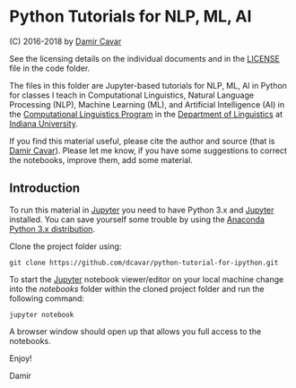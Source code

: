 # Python Tutorials for NLP, ML, AI

(C) 2016-2018 by [Damir Cavar]

See the licensing details on the individual documents and in the [LICENSE] file in the code folder.

The files in this folder are Jupyter-based tutorials for NLP, ML, AI in Python for classes I teach in Computational Linguistics, Natural Language Processing (NLP), Machine Learning (ML), and Artificial Intelligence (AI) in the [Computational Linguistics Program] in the [Department of Linguistics] at [Indiana University].

If you find this material useful, please cite the author and source (that is [Damir Cavar]). Please let me know, if you have some suggestions to correct the notebooks, improve them, add some material.


## Introduction

To run this material in [Jupyter] you need to have Python 3.x and [Jupyter] installed. You can save yourself some trouble by using the [Anaconda Python 3.x distribution].

Clone the project folder using:

	git clone https://github.com/dcavar/python-tutorial-for-ipython.git

To start the [Jupyter] notebook viewer/editor on your local machine change into the *notebooks* folder within the cloned project folder and run the following command:

	jupyter notebook

A browser window should open up that allows you full access to the notebooks.

Enjoy!

Damir



[Jupyter]: http://jupyter.org/ "Jupyter"
[Damir Cavar]: http://damir.cavar.me/ "Damir Cavar"
[LICENSE]: https://github.com/dcavar/python-tutorial-for-ipython/blob/master/LICENSE "License"
[Computational Linguistics Program]: http://cl.indiana.edu/programs.html "IU Computational Linguistics"
[Department of Linguistics]: http://www.indiana.edu/~lingdept/ "IU Department of Linguistics"
[Indiana University]: https://www.indiana.edu/ "Indiana University"
[Anaconda Python 3.x distribution]: https://www.continuum.io/downloads "Anaconda Python"
